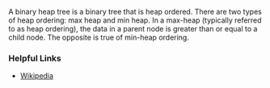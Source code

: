 A binary heap tree is a binary tree that is heap ordered. There are two types of heap
ordering: max heap and min heap. In a max-heap (typically referred to as heap ordering),
the data in a parent node is greater than or equal to a child node. The opposite is true
of min-heap ordering.

### Helpful Links
 * [Wikipedia](https://en.wikipedia.org/wiki/Binary_heap)
